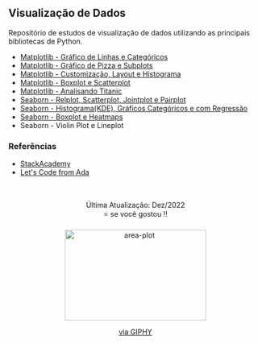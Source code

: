 ## Visualização de Dados

Repositório de estudos de visualização de dados utilizando as principais bibliotecas de Python. 

- [Matplotlib - Gráfico de Linhas e Categóricos](https://github.com/talitacgs/Data_Visualization/blob/main/Matplotlib/01.%20Matplotlib-%20Gr%C3%A1fico%20de%20Linhas%20e%20Categ%C3%B3ricos.ipynb)
- [Matplotlib - Gráfico de Pizza e Subplots](https://github.com/talitacgs/Data_Visualization/blob/main/Matplotlib/02.%20Matplotlib-%20Gr%C3%A1fico%20de%20Pizza%20e%20Subplots%20.ipynb)
- [Matplotlib - Customização, Layout e Histograma](https://github.com/talitacgs/Data_Visualization/blob/main/Matplotlib/03.%20Matplotlib-%20Customiza%C3%A7%C3%A3o%2C%20Layout%20e%20Histograma.ipynb)
- [Matplotlib - Boxplot e Scatterplot](https://github.com/talitacgs/Data_Visualization/blob/main/Matplotlib/04.%20Matplotlib-%20Boxplot%20e%20Scatterplot.ipynb)
- [Matplotlib - Analisando Titanic](https://github.com/talitacgs/Data_Visualization/blob/main/Matplotlib/05.%20Matplotlib-%20Analisando%20Titanic.ipynb)
- [Seaborn - Relplot, Scatterplot, Jointplot e Pairplot](https://github.com/talitacgs/Data_Visualization/blob/main/Seaborn/01.%20Seaborn-%20%20Relplot%2C%20Scatterplot%2C%20Jointplot%20e%20Pairplot.ipynb)
- [Seaborn - Histograma(KDE), Gráficos Categóricos e com Regressão](https://github.com/talitacgs/Data_Visualization/blob/main/Seaborn/02.%20Seaborn-%20Gr%C3%A1ficos%20Categ%C3%B3ricos%20e%20com%20Regress%C3%A3o%2C%20Histogramas%20(KDE).ipynb)
- [Seaborn - Boxplot e Heatmaps](https://github.com/talitacgs/Data_Visualization/blob/main/Seaborn/03.%20Boxplot%20e%20Heatmap.ipynb)
- Seaborn - Violin Plot e Lineplot


### Referências

- [StackAcademy](https://stackacademy.com.br/)
- [Let's Code from Ada](https://letscode.com.br/)

<br>
<br>

<div align="center"> 
Última Atualização: Dez/2022 <br> 
⭐ se você gostou !!
</div>
<div align="center" style="display: inline_block"><br>
  <img height="180" width="280" alt="area-plot" src="https://media3.giphy.com/media/8gNQZ9IpkcdiAjfOgN/giphy.gif?cid=790b761147b5e43b9bbe03a02e885a315440e9e5601412e2&rid=giphy.gif&ct=g">
  <p><a href="https://giphy.com/gifs/illustration-marketing-data-8gNQZ9IpkcdiAjfOgN">via GIPHY</a></p>
</div>
